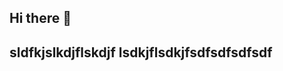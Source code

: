 ## Hi there 👋

## sldfkjslkdjflskdjf lsdkjflsdkjfsdfsdfsdfsdf

<!--
**polarbear1004/polarbear1004** is a ✨ _special_ ✨ repository because its `README.md` (this file) appears on your GitHub profile.
<div>I 💖 U </div>
Here are some ideas to get you started:

- 🔭 I’m currently working on ...
- 🌱 I’m currently learning ...
- 👯 I’m looking to collaborate on ...
- 🤔 I’m looking for help with ...
- 💬 Ask me about ...
- 📫 How to reach me: ...
- 😄 Pronouns: ...
- ⚡ Fun fact: ...
-->
